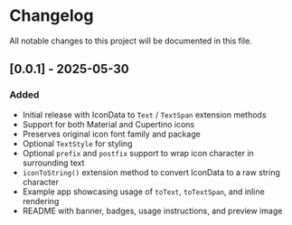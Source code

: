 # Changelog

All notable changes to this project will be documented in this file.

## [0.0.1] - 2025-05-30
### Added
- Initial release with IconData to `Text` / `TextSpan` extension methods
- Support for both Material and Cupertino icons
- Preserves original icon font family and package
- Optional `TextStyle` for styling
- Optional `prefix` and `postfix` support to wrap icon character in surrounding text
- `iconToString()` extension method to convert IconData to a raw string character
- Example app showcasing usage of `toText`, `toTextSpan`, and inline rendering
- README with banner, badges, usage instructions, and preview image
